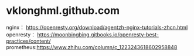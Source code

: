 # vklonghml.github.com

nginx： https://openresty.org/download/agentzh-nginx-tutorials-zhcn.html
openresty： https://moonbingbing.gitbooks.io/openresty-best-practices/content/
prometheus:https://www.zhihu.com/column/c_1223243618602958848
